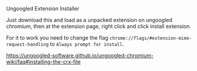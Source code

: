 Ungoogled Extension Installer

Just download this and load as a unpacked extension on ungoogled chromium, then at the extension page, right click and click install extension.

For it to work you need to change the flag `chrome://flags/#extension-mime-request-handling` to `Always prompt for install`.

https://ungoogled-software.github.io/ungoogled-chromium-wiki/faq#installing-the-crx-file
